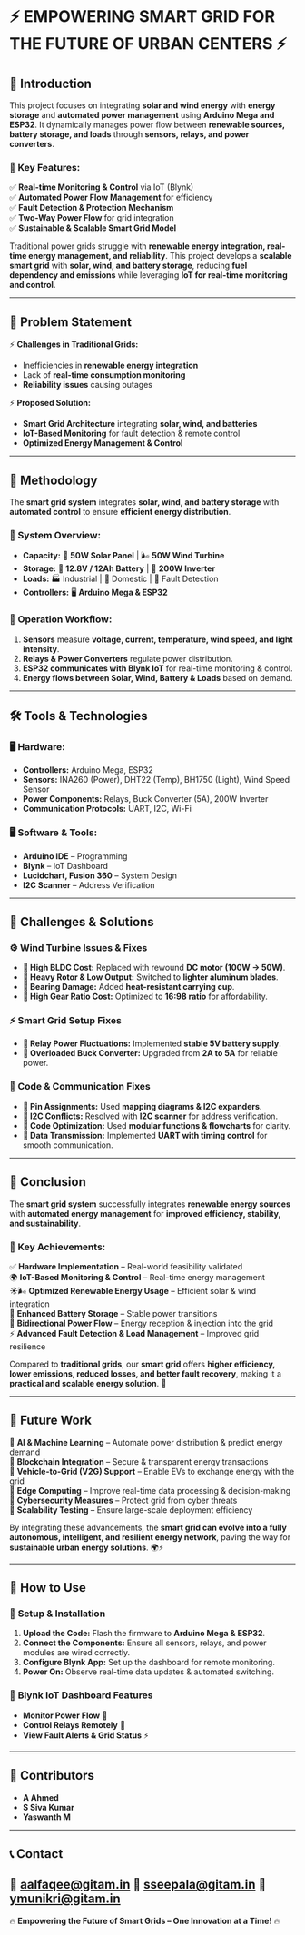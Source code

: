 # ⚡ EMPOWERING SMART GRID FOR THE FUTURE OF URBAN CENTERS ⚡  

## 🚀 Introduction  
This project focuses on integrating **solar and wind energy** with **energy storage** and **automated power management** using **Arduino Mega and ESP32**. It dynamically manages power flow between **renewable sources, battery storage, and loads** through **sensors, relays, and power converters**.  

### 🔹 Key Features:  
✅ **Real-time Monitoring & Control** via IoT (Blynk)  
✅ **Automated Power Flow Management** for efficiency  
✅ **Fault Detection & Protection Mechanism**  
✅ **Two-Way Power Flow** for grid integration  
✅ **Sustainable & Scalable Smart Grid Model**  

Traditional power grids struggle with **renewable energy integration, real-time energy management, and reliability**. This project develops a **scalable smart grid** with **solar, wind, and battery storage**, reducing **fuel dependency and emissions** while leveraging **IoT for real-time monitoring and control**.  

---

## 🎯 Problem Statement  
⚡ **Challenges in Traditional Grids:**  
- Inefficiencies in **renewable energy integration**  
- Lack of **real-time consumption monitoring**  
- **Reliability issues** causing outages  

⚡ **Proposed Solution:**  
- **Smart Grid Architecture** integrating **solar, wind, and batteries**  
- **IoT-Based Monitoring** for fault detection & remote control  
- **Optimized Energy Management & Control**  

---

## 🔬 Methodology  
The **smart grid system** integrates **solar, wind, and battery storage** with **automated control** to ensure **efficient energy distribution**.  

### 📌 System Overview:  
- **Capacity:** 🔆 **50W Solar Panel** | 🌬 **50W Wind Turbine**  
- **Storage:** 🔋 **12.8V / 12Ah Battery** | 🔌 **200W Inverter**  
- **Loads:** 🏭 Industrial | 🏡 Domestic | 🔧 Fault Detection  
- **Controllers:** 🖥 **Arduino Mega & ESP32**  

### 🔄 Operation Workflow:  
1. **Sensors** measure **voltage, current, temperature, wind speed, and light intensity**.  
2. **Relays & Power Converters** regulate power distribution.  
3. **ESP32 communicates with Blynk IoT** for real-time monitoring & control.  
4. **Energy flows between Solar, Wind, Battery & Loads** based on demand.  

---

## 🛠️ Tools & Technologies  
### 🖥️ **Hardware:**  
- **Controllers:** Arduino Mega, ESP32  
- **Sensors:** INA260 (Power), DHT22 (Temp), BH1750 (Light), Wind Speed Sensor  
- **Power Components:** Relays, Buck Converter (5A), 200W Inverter  
- **Communication Protocols:** UART, I2C, Wi-Fi  

### 🖥️ **Software & Tools:**  
- **Arduino IDE** – Programming  
- **Blynk** – IoT Dashboard  
- **Lucidchart, Fusion 360** – System Design  
- **I2C Scanner** – Address Verification  

---

## 🔧 Challenges & Solutions  

### ⚙️ Wind Turbine Issues & Fixes  
- **🔹 High BLDC Cost:** Replaced with rewound **DC motor (100W → 50W)**.  
- **🔹 Heavy Rotor & Low Output:** Switched to **lighter aluminum blades**.  
- **🔹 Bearing Damage:** Added **heat-resistant carrying cup**.  
- **🔹 High Gear Ratio Cost:** Optimized to **16:98 ratio** for affordability.  

### ⚡ Smart Grid Setup Fixes  
- **🔹 Relay Power Fluctuations:** Implemented **stable 5V battery supply**.  
- **🔹 Overloaded Buck Converter:** Upgraded from **2A to 5A** for reliable power.  

### 💾 Code & Communication Fixes  
- **🔹 Pin Assignments:** Used **mapping diagrams & I2C expanders**.  
- **🔹 I2C Conflicts:** Resolved with **I2C scanner** for address verification.  
- **🔹 Code Optimization:** Used **modular functions & flowcharts** for clarity.  
- **🔹 Data Transmission:** Implemented **UART with timing control** for smooth communication.  

---

## 🎯 Conclusion  
The **smart grid system** successfully integrates **renewable energy sources** with **automated energy management** for **improved efficiency, stability, and sustainability**.  

### 🔑 Key Achievements:  
✅ **Hardware Implementation** – Real-world feasibility validated  
🌍 **IoT-Based Monitoring & Control** – Real-time energy management  
☀️🌬 **Optimized Renewable Energy Usage** – Efficient solar & wind integration  
🔋 **Enhanced Battery Storage** – Stable power transitions  
🔄 **Bidirectional Power Flow** – Energy reception & injection into the grid  
⚡ **Advanced Fault Detection & Load Management** – Improved grid resilience  

Compared to **traditional grids**, our **smart grid** offers **higher efficiency, lower emissions, reduced losses, and better fault recovery**, making it a **practical and scalable energy solution**. 🚀  

---

## 🚀 Future Work  
🔹 **AI & Machine Learning** – Automate power distribution & predict energy demand  
🔹 **Blockchain Integration** – Secure & transparent energy transactions  
🔹 **Vehicle-to-Grid (V2G) Support** – Enable EVs to exchange energy with the grid  
🔹 **Edge Computing** – Improve real-time data processing & decision-making  
🔹 **Cybersecurity Measures** – Protect grid from cyber threats  
🔹 **Scalability Testing** – Ensure large-scale deployment efficiency  

By integrating these advancements, the **smart grid can evolve into a fully autonomous, intelligent, and resilient energy network**, paving the way for **sustainable urban energy solutions**. 🌍⚡  

---

## 📌 How to Use  
### 🔹 **Setup & Installation**  
1. **Upload the Code:** Flash the firmware to **Arduino Mega & ESP32**.  
2. **Connect the Components:** Ensure all sensors, relays, and power modules are wired correctly.  
3. **Configure Blynk App:** Set up the dashboard for remote monitoring.  
4. **Power On:** Observe real-time data updates & automated switching.  

### 🔹 **Blynk IoT Dashboard Features**  
- **Monitor Power Flow** 🔋  
- **Control Relays Remotely** 🔄  
- **View Fault Alerts & Grid Status** ⚡  

---

## 🤝 Contributors  
- **A Ahmed**
- **S Siva Kumar**
- **Yaswanth M** 

---

## 📞 Contact  
📧 **aalfaqee@gitam.in**
📧 **sseepala@gitam.in**
📧 **ymunikri@gitam.in**
---

🔥 **Empowering the Future of Smart Grids – One Innovation at a Time!** 🔥  
